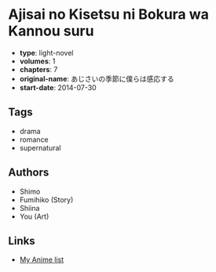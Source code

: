 # Ajisai no Kisetsu ni Bokura wa Kannou suru

-   **type**: light-novel
-   **volumes**: 1
-   **chapters**: 7
-   **original-name**: あじさいの季節に僕らは感応する
-   **start-date**: 2014-07-30

## Tags

-   drama
-   romance
-   supernatural

## Authors

-   Shimo
-   Fumihiko (Story)
-   Shiina
-   You (Art)

## Links

-   [My Anime list](https://myanimelist.net/manga/92297/Ajisai_no_Kisetsu_ni_Bokura_wa_Kannou_suru)
